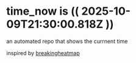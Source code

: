 # time_now is (( 2025-10-09T21:30:00.818Z ))

an automated repo that shows the currnent time

inspired by [breakingheatmap](https://github.com/breakingheatmap/breakingheatmap)